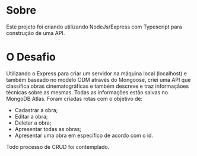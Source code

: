 # Sobre

Este projeto foi criando utilizando NodeJs/Express com Typescript para construção de uma API.

# O Desafio

Utilizando o Express para criar um servidor na máquina local (localhost) e também baseado no modelo ODM através do Mongoose, criei uma API que classifica obras cinematográficas e também descreve e traz informaçãoes técnicas sobre as mesmas.
Todas as informações estão salvas no MongoDB Atlas. Foram criadas rotas com o objetivo de:
- Cadastrar a obra;
- Editar a obra;
- Deletar a obra;
- Apresentar todas as obras;
- Apresentar uma obra em específico de acordo com o id.

Todo processo de CRUD foi contemplado.


